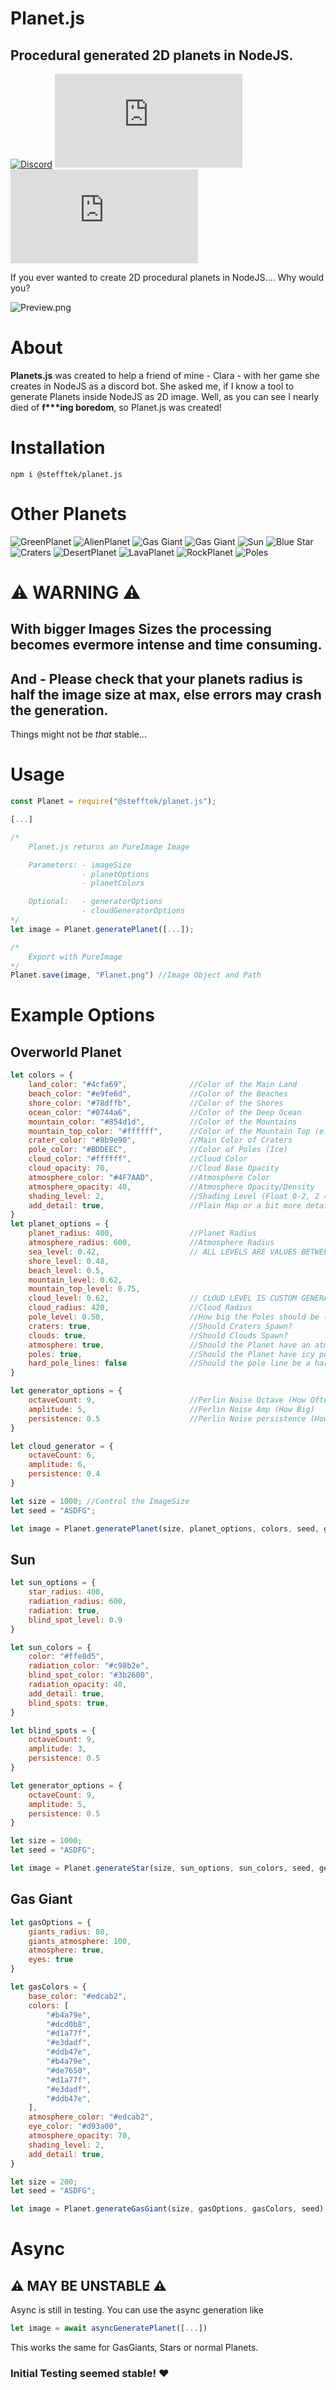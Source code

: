 # Planet.js
## Procedural generated 2D planets in NodeJS.
[![Discord](https://img.shields.io/discord/803319138260090910?color=%237289DA&label=Discord)](https://discord.gg/Qgv8DSMYM3) [![GitHub code size in bytes](https://img.shields.io/github/languages/code-size/stefftek/planet.js)](https://github.com/SteffTek/planet.js) [![GitHub issues](https://img.shields.io/github/issues/stefftek/planet.js)](https://github.com/SteffTek/planet.js/issues)

If you ever wanted to create 2D procedural planets in NodeJS.... Why would you?

![Preview.png](https://raw.githubusercontent.com/SteffTek/planet.js/main/Preview.png "Preview.png")

# About
**Planets.js** was created to help a friend of mine - Clara - with her game she creates in NodeJS as a discord bot. She asked me, if I know a tool to generate Planets inside NodeJS as 2D image. Well, as you can see I nearly died of __f***ing boredom__, so Planet.js was created!

# Installation
```
npm i @stefftek/planet.js
```

# Other Planets
![GreenPlanet](https://raw.githubusercontent.com/SteffTek/planet.js/main/Planets/GreenPlanet.png "GreenPlanet") ![AlienPlanet](https://raw.githubusercontent.com/SteffTek/planet.js/main/Planets/AlienPlanet.png "AlienPlanet") ![Gas Giant](https://raw.githubusercontent.com/SteffTek/planet.js/main/Planets/Moon.png "Moon") ![Gas Giant](https://raw.githubusercontent.com/SteffTek/planet.js/main/Planets/GasGiant.png "Gas Giant") ![Sun](https://raw.githubusercontent.com/SteffTek/planet.js/main/Planets/Sun.png "Sun") ![Blue Star](https://raw.githubusercontent.com/SteffTek/planet.js/main/Planets/BlueStar.png "Blue Star") ![Craters](https://raw.githubusercontent.com/SteffTek/planet.js/main/Planets/Craters.png "Craters") ![DesertPlanet](https://raw.githubusercontent.com/SteffTek/planet.js/main/Planets/DesertPlanet.png "DesertPlanet") ![LavaPlanet](https://raw.githubusercontent.com/SteffTek/planet.js/main/Planets/LavaPlanet.png "LavaPlanet") ![RockPlanet](https://raw.githubusercontent.com/SteffTek/planet.js/main/Planets/RockPlanet.png "RockPlanet") ![Poles](https://raw.githubusercontent.com/SteffTek/planet.js/main/Planets/Poles.png "Poles")

# ⚠ WARNING ⚠
## With __bigger Images Sizes__ the processing becomes evermore intense and time consuming.
## __And__ - Please check that your planets radius is half the image size at max, else errors may crash the generation.
Things might not be _that_ stable...

# Usage
```js
const Planet = require("@stefftek/planet.js");

[...]

/*
    Planet.js returns an PureImage Image

    Parameters: - imageSize
                - planetOptions
                - planetColors

    Optional:   - generatorOptions
                - cloudGeneratorOptions
*/
let image = Planet.generatePlanet([...]);

/*
    Export with PureImage
*/
Planet.save(image, "Planet.png") //Image Object and Path
```

# Example Options
## Overworld Planet
```js
let colors = {
    land_color: "#4cfa69",              //Color of the Main Land
    beach_color: "#e9fe6d",             //Color of the Beaches
    shore_color: "#78dffb",             //Color of the Shores
    ocean_color: "#0744a6",             //Color of the Deep Ocean
    mountain_color: "#854d1d",          //Color of the Mountains
    mountain_top_color: "#ffffff",      //Color of the Mountain Top (e.g. Snow)
    crater_color: "#8b9e90",            //Main Color of Craters
    pole_color: "#BDDEEC",              //Color of Poles (Ice)
    cloud_color: "#ffffff",             //Cloud Color
    cloud_opacity: 70,                  //Cloud Base Opacity
    atmosphere_color: "#4F7AAD",        //Atmosphere Color
    atmosphere_opacity: 40,             //Atmosphere Opacity/Density
    shading_level: 2,                   //Shading Level (Float 0-2, 2 = Maximum)
    add_detail: true,                   //Plain Map or a bit more detailed?
}
let planet_options = {
    planet_radius: 400,                 //Planet Radius
    atmosphere_radius: 600,             //Atmosphere Radius
    sea_level: 0.42,                    // ALL LEVELS ARE VALUES BETWEEN 0 AND 1
    shore_level: 0.48,
    beach_level: 0.5,
    mountain_level: 0.62,
    mountain_top_level: 0.75,
    cloud_level: 0.62,                  // CLOUD LEVEL IS CUSTOM GENERATED AND NOT AFFECTED BY THE OTHER LEVELS
    cloud_radius: 420,                  //Cloud Radius
    pole_level: 0.50,                   //How big the Poles should be (Float 0-2, 2 = Full Coverage)
    craters: true,                      //Should Craters Spawn?
    clouds: true,                       //Should Clouds Spawn?
    atmosphere: true,                   //Should the Planet have an atmosphere
    poles: true,                        //Should the Planet have icy poles?
    hard_pole_lines: false              //Should the pole line be a hard or a soft cut?
}

let generator_options = {
    octaveCount: 9,                     //Perlin Noise Octave (How Often)
    amplitude: 5,                       //Perlin Noise Amp (How Big)
    persistence: 0.5                    //Perlin Noise persistence (How Smooth, smaller number = smoother)
}

let cloud_generator = {
    octaveCount: 6,
    amplitude: 6,
    persistence: 0.4
}

let size = 1000; //Control the ImageSize
let seed = "ASDFG";

let image = Planet.generatePlanet(size, planet_options, colors, seed, generator_options, cloud_generator);
```

## Sun
```js
let sun_options = {
    star_radius: 400,
    radiation_radius: 600,
    radiation: true,
    blind_spot_level: 0.9
}

let sun_colors = {
    color: "#ffe8d5",
    radiation_color: "#c98b2e",
    blind_spot_color: "#3b2600",
    radiation_opacity: 40,
    add_detail: true,
    blind_spots: true,
}

let blind_spots = {
    octaveCount: 9,
    amplitude: 3,
    persistence: 0.5
}

let generator_options = {
    octaveCount: 9,
    amplitude: 5,
    persistence: 0.5
}

let size = 1000;
let seed = "ASDFG";

let image = Planet.generateStar(size, sun_options, sun_colors, seed, generator_options, blind_spots);
```

## Gas Giant
```js
let gasOptions = {
    giants_radius: 80,
    giants_atmosphere: 100,
    atmosphere: true,
    eyes: true
}

let gasColors = {
    base_color: "#edcab2",
    colors: [
        "#b4a79e",
        "#dcd0b8",
        "#d1a77f",
        "#e3dadf",
        "#ddb47e",
        "#b4a79e",
        "#de7650",
        "#d1a77f",
        "#e3dadf",
        "#ddb47e",
    ],
    atmosphere_color: "#edcab2",
    eye_color: "#d93a00",
    atmosphere_opacity: 70,
    shading_level: 2,
    add_detail: true,
}

let size = 200;
let seed = "ASDFG";

let image = Planet.generateGasGiant(size, gasOptions, gasColors, seed);
```

# Async
## ⚠ MAY BE UNSTABLE ⚠
Async is still in testing. You can use the async generation like
```javascript
let image = await asyncGeneratePlanet([...])
```
This works the same for GasGiants, Stars or normal Planets.

### Initial Testing seemed stable! ❤